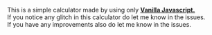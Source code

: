 This is a simple calculator made by using only <b><a href = "https://www.javatpoint.com/what-is-vanilla-javascript">Vanilla Javascript.</b> </a><br>
If you notice any glitch in this calculator do let me know in the issues. <br>
If you have any improvements also do let me know in the issues. <br>
